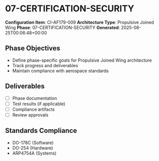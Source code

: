 # 07-CERTIFICATION-SECURITY

**Configuration Item**: CI-AF179-009
**Architecture Type**: Propulsive Joined Wing
**Phase**: 07-CERTIFICATION-SECURITY
**Generated**: 2025-08-25T00:06:48+00:00

## Phase Objectives
- Define phase-specific goals for Propulsive Joined Wing architecture
- Track progress and deliverables
- Maintain compliance with aerospace standards

## Deliverables
- [ ] Phase documentation
- [ ] Test results (if applicable)
- [ ] Compliance artifacts
- [ ] Review approvals

## Standards Compliance
- DO-178C (Software)
- DO-254 (Hardware)
- ARP4754A (Systems)
